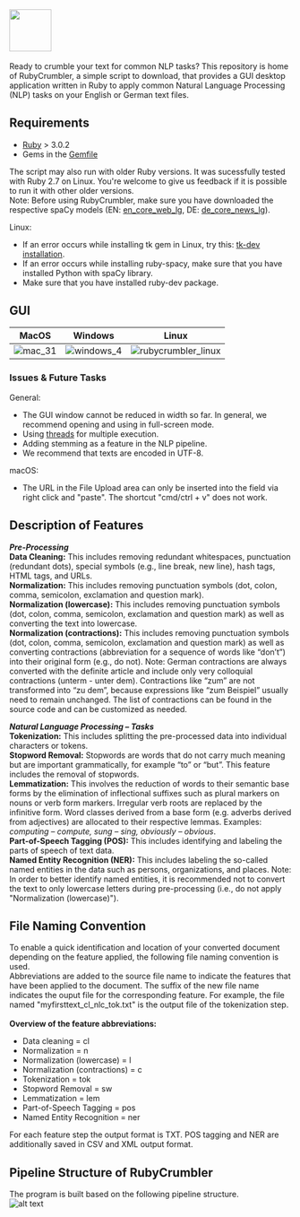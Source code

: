 
## <img src="https://github.com/joh-ga/RubyCrumbler/blob/c453cbd6f3c14aad586b3d82af7e0147261dbd68/img/rubycrumbler_logo_wbg.png" height=75 />
Ready to crumble your text for common NLP tasks? This repository is home of RubyCrumbler, a simple script to download, that provides a GUI desktop application written in Ruby to apply common Natural Language Processing (NLP) tasks on your English or German text files.

## Requirements
* [Ruby](https://www.ruby-lang.org/en/) > 3.0.2
* Gems in the [Gemfile](https://github.com/joh-ga/RubyCrumbler/blob/6347f845df762466dd0d49e91d671ce2c45c4ca0/Gemfile)

The script may also run with older Ruby versions. It was sucessfully tested with Ruby 2.7 on Linux. You're welcome to give us feedback if it is possible to run it with other older versions.<br>
Note: Before using RubyCrumbler, make sure you have downloaded the respective spaCy models (EN: [en_core_web_lg](https://spacy.io/models/en), DE: [de_core_news_lg](https://spacy.io/models/de)).<br>

Linux:
* If an error occurs while installing tk gem in Linux, try this: [tk-dev installation](https://dev.to/kojix2/installing-ruby-tk-on-ubuntu-1d86).
* If an error occurs while installing ruby-spacy, make sure that you have installed Python with spaCy library.
* Make sure that you have installed ruby-dev package.

## GUI
MacOS | Windows | Linux
| :---: | :---: | :---:
![mac_31](https://user-images.githubusercontent.com/72874215/159339948-b7ae1bf2-60c1-4dae-ac1a-4e13a6048ef0.gif)|![windows_4](https://user-images.githubusercontent.com/72874215/160242473-c38439be-0955-4e89-9f3f-b3d0567531fd.gif)|![rubycrumbler_linux](https://user-images.githubusercontent.com/72874215/160242460-99af1c8c-b43f-458d-bd69-1274a0bd9814.gif)

### Issues & Future Tasks
General:
* The GUI window cannot be reduced in width so far. In general, we recommend opening and using in full-screen mode.
* Using [threads](https://ruby-doc.org/core-2.5.0/Thread.html) for multiple execution.
* Adding stemming as a feature in the NLP pipeline.
* We recommend that texts are encoded in UTF-8.<br>

macOS:
* The URL in the File Upload area can only be inserted into the field via right click and "paste". The shortcut "cmd/ctrl + v" does not work.

## Description of Features
***Pre-Processing***<br>
**Data Cleaning:** This includes removing redundant whitespaces, punctuation (redundant dots), special symbols (e.g., line break, new line), hash tags, HTML tags, and URLs.<br>
**Normalization:** This includes removing punctuation symbols (dot, colon, comma, semicolon, exclamation and question mark).<br>
**Normalization (lowercase):** This includes removing punctuation symbols (dot, colon, comma, semicolon, exclamation and question mark) as well as converting the text into lowercase.<br>
**Normalization (contractions):** This includes removing punctuation symbols (dot, colon, comma, semicolon, exclamation and question mark) as well as converting contractions (abbreviation for a sequence of words like “don’t”) into their original form (e.g., do not). Note: German contractions are always converted with the definite article and include only very colloquial contractions (unterm - unter dem). Contractions like “zum” are not transformed into “zu dem”, because expressions like “zum Beispiel” usually need to remain unchanged. The list of contractions can be found in the source code and can be customized as needed.<br>

***Natural Language Processing – Tasks***<br>
**Tokenization:** This includes splitting the pre-processed data into individual characters or tokens.<br>
**Stopword Removal:** Stopwords are words that do not carry much meaning but are important grammatically, for example “to” or “but”. This feature includes the removal of stopwords.<br>
**Lemmatization:** This involves the reduction of words to their semantic base forms by the elimination of inflectional suffixes such as plural markers on nouns or verb form markers. Irregular verb roots are replaced by the infinitive form. Word classes derived from a base form (e.g. adverbs derived from adjectives) are allocated to their respective lemmas. Examples: <i>computing – compute, sung – sing, obviously – obvious</i>.<br>
**Part-of-Speech Tagging (POS):** This includes identifying and labeling the parts of speech of text data.<br>
**Named Entity Recognition (NER):** This includes labeling the so-called named entities in the data such as persons, organizations, and places. Note: In order to better identify named entities, it is recommended not to convert the text to only lowercase letters during pre-processing (i.e., do not apply "Normalization (lowercase)").<br>

## File Naming Convention
To enable a quick identification and location of your converted document depending on the feature applied, the following file naming convention is used.<br>
Abbreviations are added to the source file name to indicate the features that have been applied to the document. The suffix of the new file name indicates the ouput file for the corresponding feature. For example, the file named "myfirsttext_cl_nlc_tok.txt" is the output file of the tokenization step.<br><br>
**Overview of the feature abbreviations:**
* Data cleaning = cl
* Normalization = n
* Normalization (lowercase) = l
* Normalization (contractions) = c
* Tokenization = tok
* Stopword Removal = sw
* Lemmatization = lem
* Part-of-Speech Tagging = pos
* Named Entity Recognition = ner

For each feature step the output format is TXT. POS tagging and NER are additionally saved in CSV and XML output format.

## Pipeline Structure of RubyCrumbler
The program is built based on the following pipeline structure.<br>
![alt text](https://github.com/joh-ga/RubyCrumbler/blob/6f4403aff2992059d96ee15bf3865dd73376caa8/img/rubycumbler_pipeline.png)<br>

